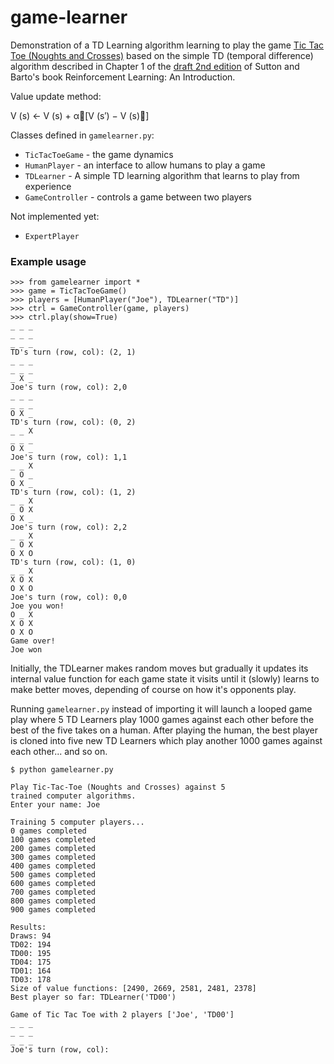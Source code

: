 # game-learner

Demonstration of a TD Learning algorithm learning to play the game [Tic Tac Toe (Noughts and Crosses)](https://en.wikipedia.org/wiki/Tic-tac-toe) based 
on the simple TD (temporal difference) algorithm described in Chapter 1 of the
[draft 2nd edition](www.incompleteideas.net/book/bookdraft2017nov5.pdf) of Sutton 
and Barto's book Reinforcement Learning: An Introduction.

Value update method:

V (s) ← V (s) + α􏰜[V (s′) − V (s)􏰝]

Classes defined in `gamelearner.py`:

- `TicTacToeGame` - the game dynamics
- `HumanPlayer` - an interface to allow humans to play a game
- `TDLearner` - A simple TD learning algorithm that learns to play from experience
- `GameController` - controls a game between two players

Not implemented yet:
- `ExpertPlayer`

### Example usage

```
>>> from gamelearner import *
>>> game = TicTacToeGame()
>>> players = [HumanPlayer("Joe"), TDLearner("TD")]
>>> ctrl = GameController(game, players)
>>> ctrl.play(show=True)
_ _ _
_ _ _
_ _ _
TD's turn (row, col): (2, 1)
_ _ _
_ _ _
_ X _
Joe's turn (row, col): 2,0
_ _ _
_ _ _
O X _
TD's turn (row, col): (0, 2)
_ _ X
_ _ _
O X _
Joe's turn (row, col): 1,1
_ _ X
_ O _
O X _
TD's turn (row, col): (1, 2)
_ _ X
_ O X
O X _
Joe's turn (row, col): 2,2
_ _ X
_ O X
O X O
TD's turn (row, col): (1, 0)
_ _ X
X O X
O X O
Joe's turn (row, col): 0,0
Joe you won!
O _ X
X O X
O X O
Game over!
Joe won
```

Initially, the TDLearner makes random moves but gradually it updates its internal 
value function for each game state it visits until it (slowly) learns to make 
better moves, depending of course on how it's opponents play.

Running `gamelearner.py` instead of importing it will launch a looped game play
where 5 TD Learners play 1000 games against each other before the best of the 
five takes on a human.  After playing the human, the best player is cloned into
five new TD Learners which play another 1000 games against each other... and so
on.

```
$ python gamelearner.py

Play Tic-Tac-Toe (Noughts and Crosses) against 5
trained computer algorithms.
Enter your name: Joe

Training 5 computer players...
0 games completed
100 games completed
200 games completed
300 games completed
400 games completed
500 games completed
600 games completed
700 games completed
800 games completed
900 games completed

Results:
Draws: 94
TD02: 194
TD00: 195
TD04: 175
TD01: 164
TD03: 178
Size of value functions: [2490, 2669, 2581, 2481, 2378]
Best player so far: TDLearner('TD00')

Game of Tic Tac Toe with 2 players ['Joe', 'TD00']
_ _ _
_ _ _
_ _ _
Joe's turn (row, col): 
```
